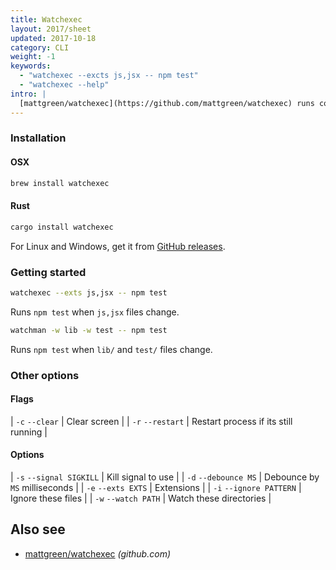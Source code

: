 ```yaml
---
title: Watchexec
layout: 2017/sheet
updated: 2017-10-18
category: CLI
weight: -1
keywords:
  - "watchexec --excts js,jsx -- npm test"
  - "watchexec --help"
intro: |
  [mattgreen/watchexec](https://github.com/mattgreen/watchexec) runs commands whenever certain files change.
---
```


### Installation

#### OSX

```bash
brew install watchexec
```

#### Rust

```bash
cargo install watchexec
```

For Linux and Windows, get it from [GitHub releases](https://github.com/mattgreen/watchexec).

### Getting started

```bash
watchexec --exts js,jsx -- npm test
```

Runs `npm test` when `js,jsx` files change.

```bash
watchman -w lib -w test -- npm test
```

Runs `npm test` when `lib/` and `test/` files change.

### Other options

#### Flags

| `-c` `--clear` | Clear screen |
| `-r` `--restart` | Restart process if its still running |

#### Options

| `-s` `--signal SIGKILL` | Kill signal to use |
| `-d` `--debounce MS` | Debounce by `MS` milliseconds |
| `-e` `--exts EXTS` | Extensions |
| `-i` `--ignore PATTERN` | Ignore these files |
| `-w` `--watch PATH` | Watch these directories |

## Also see

- [mattgreen/watchexec](https://github.com/mattgreen/watchexec) _(github.com)_

